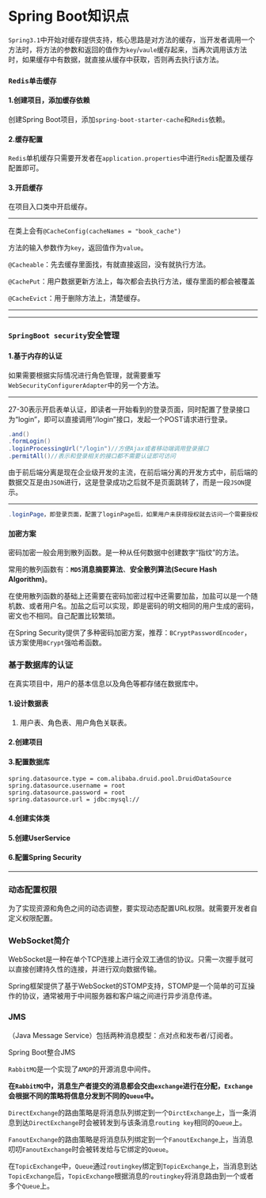 # Spring Boot知识点

`Spring3.1`中开始对缓存提供支持，核心思路是对方法的缓存，当开发者调用一个方法时，将方法的参数和返回的值作为`key`/`vaule`缓存起来，当再次调用该方法时，如果缓存中有数据，就直接从缓存中获取，否则再去执行该方法。

### `Redis单击缓存`

#### 1.创建项目，添加缓存依赖

创建Spring Boot项目，添加`spring-boot-starter-cache`和`Redis`依赖。

#### 2.缓存配置

`Redis`单机缓存只需要开发者在`application.properties`中进行`Redis`配置及缓存配置即可。

#### 3.开启缓存

在项目入口类中开启缓存。

****

在类上会有`@CacheConfig(cacheNames = "book_cache")`

方法的输入参数作为`key`，返回值作为`value`。

`@Cacheable`：先去缓存里面找，有就直接返回，没有就执行方法。

`@CachePut`：用户数据更新方法上，每次都会去执行方法，缓存里面的都会被覆盖

`@CacheEvict`：用于删除方法上，清楚缓存。

****

----

### `SpringBoot security`安全管理

#### 1.基于内存的认证

如果需要根据实际情况进行角色管理，就需要重写`WebSecurityConfigurerAdapter`中的另一个方法。

----

27-30表示开启表单认证，即读者一开始看到的登录页面，同时配置了登录接口为“login”，即可以直接调用“/login”接口，发起一个POST请求进行登录。

```java
.and()
.formLogin()
.loginProcessingUrl("/login")//方便Ajax或者移动端调用登录接口
.permitAll()//表示和登录相关的接口都不需要认证即可访问
```

由于前后端分离是现在企业级开发的主流，在前后端分离的开发方式中，前后端的数据交互是由`JSON`进行，这是登录成功之后就不是页面跳转了，而是一段`JSON`提示。

----

```java
.loginPage，即登录页面，配置了loginPage后，如果用户未获得授权就去访问一个需要授权才能访问的接口，就会自动跳转到loginPage页面让用户登录。
```

#### 加密方案

密码加密一般会用到散列函数。是一种从任何数据中创建数字“指纹”的方法。

常用的散列函数有：**`MD5`消息摘要算法**、**安全散列算法(Secure Hash Algorithm)**。

在使用散列函数的基础上还需要在密码加密过程中还需要加盐，加盐可以是一个随机数、或者用户名。加盐之后可以实现，即是密码的明文相同的用户生成的密码，密文也不相同。自己配置比较繁琐。

在Spring Security提供了多种密码加密方案，推荐：`BCryptPasswordEncoder`，该方案使用`BCrypt`强哈希函数。

### 基于数据库的认证

在真实项目中，用户的基本信息以及角色等都存储在数据库中。

#### 1.设计数据表

1. 用户表、角色表、用户角色关联表。

#### 2.创建项目

#### 3.配置数据库

```properties
spring.datasource.type = com.alibaba.druid.pool.DruidDataSource
spring.datasource.username = root
spring.datasource.password = root
spring.datasource.url = jdbc:mysql://
```

#### 4.创建实体类

#### 5.创建UserService

#### 6.配置Spring Security

-----

### 动态配置权限

为了实现资源和角色之间的动态调整，要实现动态配置URL权限。就需要开发者自定义权限配置。



### WebSocket简介

WebSocket是一种在单个TCP连接上进行全双工通信的协议。只需一次握手就可以直接创建持久性的连接，并进行双向数据传输。

Spring框架提供了基于WebSocket的STOMP支持，STOMP是一个简单的可互操作的协议，通常被用于中间服务器和客户端之间进行异步消息传递。

### JMS

（Java Message Service）包括两种消息模型：点对点和发布者/订阅者。

Spring Boot整合JMS

`RabbitMQ`是一个实现了`AMQP`的开源消息中间件。

**在`RabbitMQ`中，消息生产者提交的消息都会交由`exchange`进行在分配，`Exchange`会根据不同的策略将信息分发到不同的`Queue`中。**

`DirectExchange`的路由策略是将消息队列绑定到一个`DirctExchange`上，当一条消息到达`DirectExchange`时会被转发到与该条消息`routing key`相同的`Queue`上。

`FanoutExchange`的路由策略是将消息队列绑定到一个`FanoutExchange`上，当消息叨叨`FanoutExchange`时会被转发给与它绑定的`Queue`。

在`TopicExchange`中，`Queue`通过`routingkey`绑定到`TopicExchange`上，当消息到达`TopicExchange`后，`TopicExchange`根据消息的`routingkey`将消息路由到一个或者多个`Queue`上。